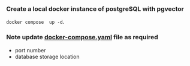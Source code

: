 ### Create a local docker instance of postgreSQL with pgvector

`docker compose  up -d`.

### Note update [docker-compose.yaml](./docker-compose.yaml) file as required

- port number
- database storage location
